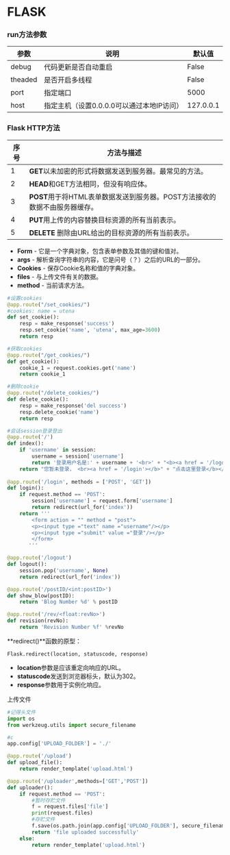 # FLASK

### run方法参数

| 参数    | 说明                                      | 默认值    |
| ------- | ----------------------------------------- | --------- |
| debug   | 代码更新是否自动重启                      | False     |
| theaded | 是否开启多线程                            | False     |
| port    | 指定端口                                  | 5000      |
| host    | 指定主机（设置0.0.0.0可以通过本地IP访问） | 127.0.0.1 |



### Flask HTTP方法

| 序号 | 方法与描述                                                   |
| ---- | ------------------------------------------------------------ |
| 1    | **GET**以未加密的形式将数据发送到服务器。最常见的方法。      |
| 2    | **HEAD**和GET方法相同，但没有响应体。                        |
| 3    | **POST**用于将HTML表单数据发送到服务器。POST方法接收的数据不由服务器缓存。 |
| 4    | **PUT**用上传的内容替换目标资源的所有当前表示。              |
| 5    | **DELETE** 删除由URL给出的目标资源的所有当前表示。           |



-   **Form** - 它是一个字典对象，包含表单参数及其值的键和值对。
-   **args** - 解析查询字符串的内容，它是问号（？）之后的URL的一部分。
-   **Cookies** - 保存Cookie名称和值的字典对象。
-   **files** - 与上传文件有关的数据。
-   **method** - 当前请求方法。

```python
#设置cookies
@app.route("/set_cookies/")
#cookies: name = utena
def set_cookie():
    resp = make_response('success')
    resp.set_cookie('name', 'utena', max_age=3600)
    return resp

#获取cookies
@app.route("/get_cookies/")
def get_cookie():
    cookie_1 = request.cookies.get('name')
    return cookie_1

#删除cookie
@app.route("/delete_cookies/")
def delete_cookie():
    resp = make_response('del success')
    resp.delete_cookie('name')
    return resp
```

```python
#会话session登录登出
@app.route('/')
def index():
    if 'username' in session:
        username = session['username']
        return '登录用户名是:' + username + '<br>' + "<b><a href = '/logout'>点击这里注销</a></b>"
    return "您暂未登录， <br><a href = '/login'></b>" + "点击这里登录</b></a>"
    
@app.route('/login', methods = ['POST', 'GET'])
def login():
    if request.method == 'POST':
        session['username'] = request.form['username']
        return redirect(url_for('index'))
    return '''
        <form action = "" method = "post">
        <p><input type ="text" name ="username"/></p>
        <p><input type ="submit" value ="登录"/></p>
        </form>
       '''

@app.route('/logout')
def logout():
    session.pop('username', None)
    return redirect(url_for('index'))
```

```python
@app.route('/postID/<int:postID>')
def show_blow(postID):
    return 'Blog Number %d' % postID

@app.route('/rev/<float:revNo>')
def revision(revNo):
    return 'Revision Number %f' %revNo
```

**redirect()**函数的原型：

```
Flask.redirect(location, statuscode, response)
```

-   **location**参数是应该重定向响应的URL。
-   **statuscode**发送到浏览器标头，默认为302。
-   **response**参数用于实例化响应。



上传文件

```python
#记得头文件
import os
from werkzeug.utils import secure_filename

#c
app.config['UPLOAD_FOLDER'] = './'

@app.route('/upload')
def upload_file():
    return render_template('upload.html')

@app.route('/uploader',methods=['GET','POST'])
def uploader():
    if request.method == 'POST':
        #暂时存贮文件
        f = request.files['file']
        print(request.files)
        #存贮文件
        f.save(os.path.join(app.config['UPLOAD_FOLDER'], secure_filename(f.filename)))
        return 'file uploaded successfully'
    else:
        return render_template('upload.html')
```